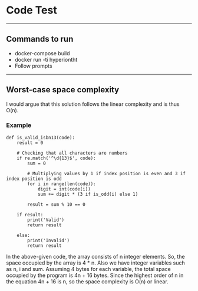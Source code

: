 # Code Test
---

## Commands to run
- docker-compose build
- docker run -ti hyperiontht
- Follow prompts

---

## Worst-case space complexity
I would argue that this solution follows the linear complexity and is thus O(n).

### Example 
```
def is_valid_isbn13(code):
    result = 0

    # Checking that all characters are numbers
    if re.match('^\d{13}$', code):
        sum = 0

        # Multiplying values by 1 if index position is even and 3 if index position is odd
        for i in range(len(code)):
            digit = int(code[i])
            sum += digit * (3 if is_odd(i) else 1)

        result = sum % 10 == 0

    if result:
        print('Valid')
        return result
    
    else:
        print('Invalid')
        return result
```


In the above-given code, the array consists of n integer elements. So, the space occupied by the array is 4 * n. Also we have integer variables such as n, i and sum. Assuming 4 bytes for each variable, the total space occupied by the program is 4n + 16 bytes. Since the highest order of n in the equation 4n + 16 is n, so the space complexity is O(n) or linear.

 